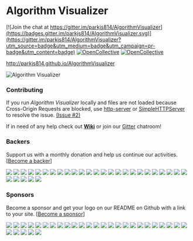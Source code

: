 # Algorithm Visualizer

[![Join the chat at https://gitter.im/parkjs814/AlgorithmVisualizer](https://badges.gitter.im/parkjs814/AlgorithmVisualizer.svg)](https://gitter.im/parkjs814/AlgorithmVisualizer?utm_source=badge&utm_medium=badge&utm_campaign=pr-badge&utm_content=badge)
[![OpenCollective](https://opencollective.com/algorithmvisualizer/backers/badge.svg)](#backers) 
[![OpenCollective](https://opencollective.com/algorithmvisualizer/sponsors/badge.svg)](#sponsors)

http://parkjs814.github.io/AlgorithmVisualizer

![Algorithm Visualizer](http://i.giphy.com/3o6EhJFgsyShX6MHeM.gif)

### Contributing
If you run _Algorithm Visualizer_ locally and files are not loaded because Cross-Origin Requests are blocked, use [http-server](https://github.com/indexzero/http-server) or [SimpleHTTPServer](https://docs.python.org/2/library/simplehttpserver.html) to resolve the issue. [(Issue #2)](https://github.com/parkjs814/AlgorithmVisualizer/issues/2)

If in need of any help check out [**Wiki**](https://github.com/parkjs814/AlgorithmVisualizer/wiki) or join our [Gitter](https://gitter.im/parkjs814/AlgorithmVisualizer?utm_source=share-link&utm_medium=link&utm_campaign=share-link) chatroom!
### Backers

Support us with a monthly donation and help us continue our activities. [[Become a backer](https://opencollective.com/algorithmvisualizer#backer)]

<a href="https://opencollective.com/algorithmvisualizer/backer/0/website" target="_blank"><img src="https://opencollective.com/algorithmvisualizer/backer/0/avatar.svg"></a>
<a href="https://opencollective.com/algorithmvisualizer/backer/1/website" target="_blank"><img src="https://opencollective.com/algorithmvisualizer/backer/1/avatar.svg"></a>
<a href="https://opencollective.com/algorithmvisualizer/backer/2/website" target="_blank"><img src="https://opencollective.com/algorithmvisualizer/backer/2/avatar.svg"></a>
<a href="https://opencollective.com/algorithmvisualizer/backer/3/website" target="_blank"><img src="https://opencollective.com/algorithmvisualizer/backer/3/avatar.svg"></a>
<a href="https://opencollective.com/algorithmvisualizer/backer/4/website" target="_blank"><img src="https://opencollective.com/algorithmvisualizer/backer/4/avatar.svg"></a>
<a href="https://opencollective.com/algorithmvisualizer/backer/5/website" target="_blank"><img src="https://opencollective.com/algorithmvisualizer/backer/5/avatar.svg"></a>
<a href="https://opencollective.com/algorithmvisualizer/backer/6/website" target="_blank"><img src="https://opencollective.com/algorithmvisualizer/backer/6/avatar.svg"></a>
<a href="https://opencollective.com/algorithmvisualizer/backer/7/website" target="_blank"><img src="https://opencollective.com/algorithmvisualizer/backer/7/avatar.svg"></a>
<a href="https://opencollective.com/algorithmvisualizer/backer/8/website" target="_blank"><img src="https://opencollective.com/algorithmvisualizer/backer/8/avatar.svg"></a>
<a href="https://opencollective.com/algorithmvisualizer/backer/9/website" target="_blank"><img src="https://opencollective.com/algorithmvisualizer/backer/9/avatar.svg"></a>
<a href="https://opencollective.com/algorithmvisualizer/backer/10/website" target="_blank"><img src="https://opencollective.com/algorithmvisualizer/backer/10/avatar.svg"></a>
<a href="https://opencollective.com/algorithmvisualizer/backer/11/website" target="_blank"><img src="https://opencollective.com/algorithmvisualizer/backer/11/avatar.svg"></a>
<a href="https://opencollective.com/algorithmvisualizer/backer/12/website" target="_blank"><img src="https://opencollective.com/algorithmvisualizer/backer/12/avatar.svg"></a>
<a href="https://opencollective.com/algorithmvisualizer/backer/13/website" target="_blank"><img src="https://opencollective.com/algorithmvisualizer/backer/13/avatar.svg"></a>
<a href="https://opencollective.com/algorithmvisualizer/backer/14/website" target="_blank"><img src="https://opencollective.com/algorithmvisualizer/backer/14/avatar.svg"></a>
<a href="https://opencollective.com/algorithmvisualizer/backer/15/website" target="_blank"><img src="https://opencollective.com/algorithmvisualizer/backer/15/avatar.svg"></a>
<a href="https://opencollective.com/algorithmvisualizer/backer/16/website" target="_blank"><img src="https://opencollective.com/algorithmvisualizer/backer/16/avatar.svg"></a>
<a href="https://opencollective.com/algorithmvisualizer/backer/17/website" target="_blank"><img src="https://opencollective.com/algorithmvisualizer/backer/17/avatar.svg"></a>
<a href="https://opencollective.com/algorithmvisualizer/backer/18/website" target="_blank"><img src="https://opencollective.com/algorithmvisualizer/backer/18/avatar.svg"></a>
<a href="https://opencollective.com/algorithmvisualizer/backer/19/website" target="_blank"><img src="https://opencollective.com/algorithmvisualizer/backer/19/avatar.svg"></a>
<a href="https://opencollective.com/algorithmvisualizer/backer/20/website" target="_blank"><img src="https://opencollective.com/algorithmvisualizer/backer/20/avatar.svg"></a>
<a href="https://opencollective.com/algorithmvisualizer/backer/21/website" target="_blank"><img src="https://opencollective.com/algorithmvisualizer/backer/21/avatar.svg"></a>
<a href="https://opencollective.com/algorithmvisualizer/backer/22/website" target="_blank"><img src="https://opencollective.com/algorithmvisualizer/backer/22/avatar.svg"></a>
<a href="https://opencollective.com/algorithmvisualizer/backer/23/website" target="_blank"><img src="https://opencollective.com/algorithmvisualizer/backer/23/avatar.svg"></a>
<a href="https://opencollective.com/algorithmvisualizer/backer/24/website" target="_blank"><img src="https://opencollective.com/algorithmvisualizer/backer/24/avatar.svg"></a>
<a href="https://opencollective.com/algorithmvisualizer/backer/25/website" target="_blank"><img src="https://opencollective.com/algorithmvisualizer/backer/25/avatar.svg"></a>
<a href="https://opencollective.com/algorithmvisualizer/backer/26/website" target="_blank"><img src="https://opencollective.com/algorithmvisualizer/backer/26/avatar.svg"></a>
<a href="https://opencollective.com/algorithmvisualizer/backer/27/website" target="_blank"><img src="https://opencollective.com/algorithmvisualizer/backer/27/avatar.svg"></a>
<a href="https://opencollective.com/algorithmvisualizer/backer/28/website" target="_blank"><img src="https://opencollective.com/algorithmvisualizer/backer/28/avatar.svg"></a>
<a href="https://opencollective.com/algorithmvisualizer/backer/29/website" target="_blank"><img src="https://opencollective.com/algorithmvisualizer/backer/29/avatar.svg"></a>

### Sponsors

Become a sponsor and get your logo on our README on Github with a link to your site. [[Become a sponsor](https://opencollective.com/algorithmvisualizer#sponsor)]

<a href="https://opencollective.com/algorithmvisualizer/sponsor/0/website" target="_blank"><img src="https://opencollective.com/algorithmvisualizer/sponsor/0/avatar.svg"></a>
<a href="https://opencollective.com/algorithmvisualizer/sponsor/1/website" target="_blank"><img src="https://opencollective.com/algorithmvisualizer/sponsor/1/avatar.svg"></a>
<a href="https://opencollective.com/algorithmvisualizer/sponsor/2/website" target="_blank"><img src="https://opencollective.com/algorithmvisualizer/sponsor/2/avatar.svg"></a>
<a href="https://opencollective.com/algorithmvisualizer/sponsor/3/website" target="_blank"><img src="https://opencollective.com/algorithmvisualizer/sponsor/3/avatar.svg"></a>
<a href="https://opencollective.com/algorithmvisualizer/sponsor/4/website" target="_blank"><img src="https://opencollective.com/algorithmvisualizer/sponsor/4/avatar.svg"></a>
<a href="https://opencollective.com/algorithmvisualizer/sponsor/5/website" target="_blank"><img src="https://opencollective.com/algorithmvisualizer/sponsor/5/avatar.svg"></a>
<a href="https://opencollective.com/algorithmvisualizer/sponsor/6/website" target="_blank"><img src="https://opencollective.com/algorithmvisualizer/sponsor/6/avatar.svg"></a>
<a href="https://opencollective.com/algorithmvisualizer/sponsor/7/website" target="_blank"><img src="https://opencollective.com/algorithmvisualizer/sponsor/7/avatar.svg"></a>
<a href="https://opencollective.com/algorithmvisualizer/sponsor/8/website" target="_blank"><img src="https://opencollective.com/algorithmvisualizer/sponsor/8/avatar.svg"></a>
<a href="https://opencollective.com/algorithmvisualizer/sponsor/9/website" target="_blank"><img src="https://opencollective.com/algorithmvisualizer/sponsor/9/avatar.svg"></a>
<a href="https://opencollective.com/algorithmvisualizer/sponsor/10/website" target="_blank"><img src="https://opencollective.com/algorithmvisualizer/sponsor/10/avatar.svg"></a>
<a href="https://opencollective.com/algorithmvisualizer/sponsor/11/website" target="_blank"><img src="https://opencollective.com/algorithmvisualizer/sponsor/11/avatar.svg"></a>
<a href="https://opencollective.com/algorithmvisualizer/sponsor/12/website" target="_blank"><img src="https://opencollective.com/algorithmvisualizer/sponsor/12/avatar.svg"></a>
<a href="https://opencollective.com/algorithmvisualizer/sponsor/13/website" target="_blank"><img src="https://opencollective.com/algorithmvisualizer/sponsor/13/avatar.svg"></a>
<a href="https://opencollective.com/algorithmvisualizer/sponsor/14/website" target="_blank"><img src="https://opencollective.com/algorithmvisualizer/sponsor/14/avatar.svg"></a>
<a href="https://opencollective.com/algorithmvisualizer/sponsor/15/website" target="_blank"><img src="https://opencollective.com/algorithmvisualizer/sponsor/15/avatar.svg"></a>
<a href="https://opencollective.com/algorithmvisualizer/sponsor/16/website" target="_blank"><img src="https://opencollective.com/algorithmvisualizer/sponsor/16/avatar.svg"></a>
<a href="https://opencollective.com/algorithmvisualizer/sponsor/17/website" target="_blank"><img src="https://opencollective.com/algorithmvisualizer/sponsor/17/avatar.svg"></a>
<a href="https://opencollective.com/algorithmvisualizer/sponsor/18/website" target="_blank"><img src="https://opencollective.com/algorithmvisualizer/sponsor/18/avatar.svg"></a>
<a href="https://opencollective.com/algorithmvisualizer/sponsor/19/website" target="_blank"><img src="https://opencollective.com/algorithmvisualizer/sponsor/19/avatar.svg"></a>
<a href="https://opencollective.com/algorithmvisualizer/sponsor/20/website" target="_blank"><img src="https://opencollective.com/algorithmvisualizer/sponsor/20/avatar.svg"></a>
<a href="https://opencollective.com/algorithmvisualizer/sponsor/21/website" target="_blank"><img src="https://opencollective.com/algorithmvisualizer/sponsor/21/avatar.svg"></a>
<a href="https://opencollective.com/algorithmvisualizer/sponsor/22/website" target="_blank"><img src="https://opencollective.com/algorithmvisualizer/sponsor/22/avatar.svg"></a>
<a href="https://opencollective.com/algorithmvisualizer/sponsor/23/website" target="_blank"><img src="https://opencollective.com/algorithmvisualizer/sponsor/23/avatar.svg"></a>
<a href="https://opencollective.com/algorithmvisualizer/sponsor/24/website" target="_blank"><img src="https://opencollective.com/algorithmvisualizer/sponsor/24/avatar.svg"></a>
<a href="https://opencollective.com/algorithmvisualizer/sponsor/25/website" target="_blank"><img src="https://opencollective.com/algorithmvisualizer/sponsor/25/avatar.svg"></a>
<a href="https://opencollective.com/algorithmvisualizer/sponsor/26/website" target="_blank"><img src="https://opencollective.com/algorithmvisualizer/sponsor/26/avatar.svg"></a>
<a href="https://opencollective.com/algorithmvisualizer/sponsor/27/website" target="_blank"><img src="https://opencollective.com/algorithmvisualizer/sponsor/27/avatar.svg"></a>
<a href="https://opencollective.com/algorithmvisualizer/sponsor/28/website" target="_blank"><img src="https://opencollective.com/algorithmvisualizer/sponsor/28/avatar.svg"></a>
<a href="https://opencollective.com/algorithmvisualizer/sponsor/29/website" target="_blank"><img src="https://opencollective.com/algorithmvisualizer/sponsor/29/avatar.svg"></a>
